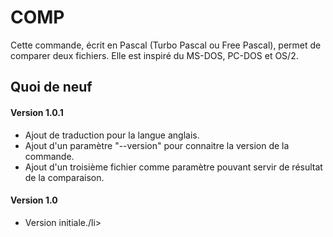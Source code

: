 # COMP
Cette commande, écrit en Pascal (Turbo Pascal ou Free Pascal), permet de comparer deux fichiers. Elle est inspiré du MS-DOS, PC-DOS et OS/2.

<h2>Quoi de neuf</h2>

<h4>Version 1.0.1</h4>
<ul>
  <li>Ajout de traduction pour la langue anglais.</li>
  <li>Ajout d'un paramètre "--version" pour connaitre la version de la commande.</li>
  <li>Ajout d'un troisième fichier comme paramètre pouvant servir de résultat de la comparaison.</li>
</ul>

<h4>Version 1.0</h4>
<ul>
  <li>Version initiale./li>
</ul>
